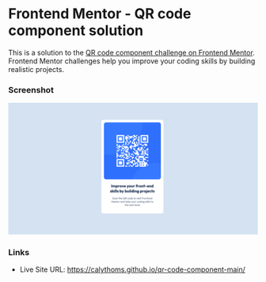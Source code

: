 # Frontend Mentor - QR code component solution

This is a solution to the [QR code component challenge on Frontend Mentor](https://www.frontendmentor.io/challenges/qr-code-component-iux_sIO_H). Frontend Mentor challenges help you improve your coding skills by building realistic projects.

### Screenshot

![](./assets/images/screenshot.png)

### Links

-   Live Site URL: https://calythoms.github.io/qr-code-component-main/
